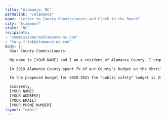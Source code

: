 ```yaml
---
title: "Alamance, NC"
permalink: "/alamance"
name: "Letter to County Commissioners and Clerk to the Board"
city: "Alamance"
state: "NC"
recipients:
- "commissioners@alamance-nc.com"
- "tory.frink@alamance-nc.com"
body: |-
  Dear County Commissioners:

  My name is [YOUR NAME] and I am a resident of Alamance County. I urge you to advocate for a meaningful reallocation of the city's expenditures: away from policing, and towards social programs and resources that support housing, jobs, education, health care, child care, and other critical community needs.

  In 2019 Alamance County spent 7% of our County's budget on the Sheriff's office with another 7% going to the jail. In contrast, our schools have 26% of the budget, and we have one of the worst performing school districts in NC. The local community college receives only 2% of our budget, students have to take out loans in order to attend and adjunct faculty get paid $2,000 to teach a class. We are a rural community. Our investment should be in uplifting people through education, not punishing people for poverty.

  In the proposed budget for 2020-2021 the "public safety" budget is 23%, almost double what it is now. Although we all want to live in a safe place, the best way to guarantee our safety is to provide people with skills, healthcare, housing, and food. Our local tax dollars should be going towards promoting community safety through investing in our children, education, and health and well-being.

  Sincerely,
  [YOUR NAME]
  [YOUR ADDRESS]
  [YOUR EMAIL]
  [YOUR PHONE NUMBER]
layout: "email"
---
```



